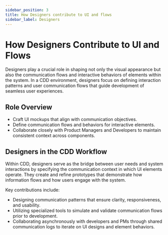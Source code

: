 ```yaml
---
sidebar_position: 3
title: How Designers contribute to UI and flows
sidebar_label: Designers
---
```


# How Designers Contribute to UI and Flows

Designers play a crucial role in shaping not only the visual appearance but also the communication flows and interactive behaviors of elements within the system. In a CDD environment, designers focus on defining interaction patterns and user communication flows that guide development of seamless user experiences.

## Role Overview

- Craft UI mockups that align with communication objectives.
- Define communication flows and behaviors for interactive elements.
- Collaborate closely with Product Managers and Developers to maintain consistent context across components.

## Designers in the CDD Workflow

Within CDD, designers serve as the bridge between user needs and system interactions by specifying the communication context in which UI elements operate. They create and refine prototypes that demonstrate how information flows and how users engage with the system.

Key contributions include:

- Designing communication patterns that ensure clarity, responsiveness, and usability.
- Utilizing specialized tools to simulate and validate communication flows prior to development.
- Collaborating asynchronously with developers and PMs through shared communication logs to iterate on UI designs and element behaviors.
